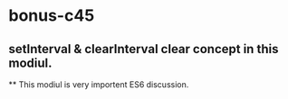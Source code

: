 # bonus-c45
## setInterval & clearInterval clear concept in this modiul.
** This modiul is very importent ES6 discussion.
